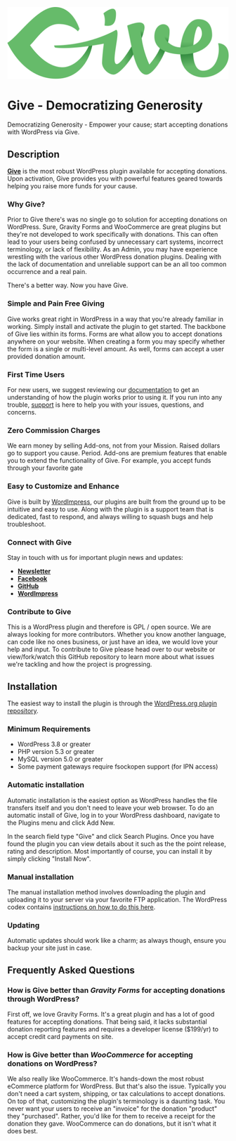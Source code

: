 ![Give - Democratizing Generosity](https://raw.githubusercontent.com/WordImpress/Give/master/assets/images/give-logo-large-no-tagline.png)

# Give - Democratizing Generosity #

Democratizing Generosity - Empower your cause; start accepting donations with WordPress via Give.

## Description ##

**[Give](https://givewp.com "Visit the the Give website")** is the most robust WordPress plugin available for accepting donations. Upon activation, Give provides you with powerful features geared towards helping you raise more funds for your cause.

### Why Give? ###

Prior to Give there's was no single go to solution for accepting donations on WordPress. Sure, Gravity Forms and WooCommerce are great plugins but they're not developed to work specifically with donations. This can often lead to your users being confused by unnecessary cart systems, incorrect terminology, or lack of flexibility. As an Admin, you may have experience wrestling with the various other WordPress donation plugins. Dealing with the lack of documentation and unreliable support can be an all too common occurrence and a real pain. 

There's a better way. Now you have Give.

### Simple and Pain Free Giving ###

Give works great right in WordPress in a way that you're already familiar in working. Simply install and activate the plugin to get started. The backbone of Give lies within its forms. Forms are what allow you to accept donations anywhere on your website. When creating a form you may specify whether the form is a single or multi-level amount. As well, forms can accept a user provided donation amount.

### First Time Users ###

For new users, we suggest reviewing our [documentation](https://givewp.com/documentation "Visit the Give docs") to get an understanding of how the plugin works prior to using it. If you run into any trouble, [support](https://givewp.com/support "Visit the Give support page") is here to help you with your issues, questions, and concerns.

### Zero Commission Charges ###

We earn money by selling Add-ons, not from your Mission. Raised dollars go to support you cause. Period. Add-ons are premium features that enable you to extend the functionality of Give. For example, you accept funds through your favorite gate

### Easy to Customize and Enhance ###

Give is built by [WordImpress](http://wordimpress.com "Visit the the developers of Give - WordImpress"), our plugins are built from the ground up to be intuitive and easy to use. Along with the plugin is a support team that is dedicated, fast to respond, and always willing to squash bugs and help troubleshoot.

### Connect with Give ###

Stay in touch with us for important plugin news and updates:

* **[Newsletter](http://eepurl.com/bggG99 "Subscribe via MailChimp")**
* **[Facebook](http://facebook.com/wpgive "Visit the Give on Facebook")**
* **[GitHub](https://github.com/WordImpress/Give "Visit the the developers of Give - WordImpress")**
* **[WordImpress](http://wordimpress.com "Visit the the developers of Give - WordImpress")**

### Contribute to Give ###

This is a WordPress plugin and therefore is GPL / open source. We are always looking for more contributors. Whether you know another language, can code like no ones business, or just have an idea, we would love your help and input. To contribute to Give please head over to our website or view/fork/watch this GitHub repository to learn more about what issues we're tackling and how the project is progressing.

## Installation ##

The easiest way to install the plugin is through the [WordPress.org plugin repository](http://wordpress.org/plugins/give "Give on the WordPress.org plugin repository"). 

### Minimum Requirements ###

* WordPress 3.8 or greater
* PHP version 5.3 or greater
* MySQL version 5.0 or greater
* Some payment gateways require fsockopen support (for IPN access)

### Automatic installation ###

Automatic installation is the easiest option as WordPress handles the file transfers itself and you don't need to leave your web browser. To do an automatic install of Give, log in to your WordPress dashboard, navigate to the Plugins menu and click Add New.

In the search field type "Give" and click Search Plugins. Once you have found the plugin you can view details about it such as the the point release, rating and description. Most importantly of course, you can install it by simply clicking "Install Now".

### Manual installation ###

The manual installation method involves downloading the plugin and uploading it to your server via your favorite FTP application. The WordPress codex contains [instructions on how to do this here](http://codex.wordpress.org/Managing_Plugins#Manual_Plugin_Installation).

### Updating ###

Automatic updates should work like a charm; as always though, ensure you backup your site just in case.

## Frequently Asked Questions ##

### How is Give better than *Gravity Forms* for accepting donations through WordPress? ###

First off, we love Gravity Forms. It's a great plugin and has a lot of good features for accepting donations. That being said, it lacks substantial donation reporting features and requires a developer license ($199/yr) to accept credit card payments on site.

### How is Give better than *WooCommerce* for accepting donations on WordPress? ###

We also really like WooCommerce. It's hands-down the most robust eCommerce platform for WordPress. But that's also the issue. Typically you don't need a cart system, shipping, or tax calculations to accept donations. On top of that, customizing the plugin's terminology is a daunting task. You never want your users to receive an "invoice" for the donation "product" they "purchased". Rather, you'd like for them to receive a receipt for the donation they gave. WooCommerce can do donations, but it isn't what it does best.